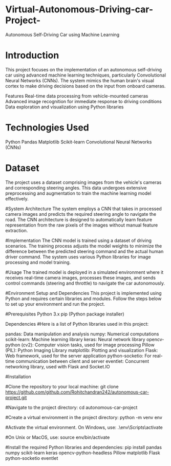 # Virtual-Autonomous-Driving-car-Project-


Autonomous Self-Driving Car using Machine Learning

# Introduction
This project focuses on the implementation of an autonomous self-driving car using advanced machine learning techniques, particularly Convolutional Neural Networks (CNNs). The system mimics the human brain's visual cortex to make driving decisions based on the input from onboard cameras.

Features
Real-time data processing from vehicle-mounted cameras
Advanced image recognition for immediate response to driving conditions
Data exploration and visualization using Python libraries

# Technologies Used

Python
Pandas
Matplotlib
Scikit-learn
Convolutional Neural Networks (CNNs)

# Dataset
The project uses a dataset comprising images from the vehicle's cameras and corresponding steering angles. This data undergoes extensive preprocessing and augmentation to train the machine learning model effectively.

#System Architecture
The system employs a CNN that takes in processed camera images and predicts the required steering angle to navigate the road. The CNN architecture is designed to automatically learn feature representation from the raw pixels of the images without manual feature extraction.

#Implementation
The CNN model is trained using a dataset of driving scenarios. The training process adjusts the model weights to minimize the difference between the predicted steering command and the actual human driver command. The system uses various Python libraries for image processing and model training.

#Usage
The trained model is deployed in a simulated environment where it receives real-time camera images, processes these images, and sends control commands (steering and throttle) to navigate the car autonomously.

#Environment Setup and Dependencies
This project is implemented using Python and requires certain libraries and modules. Follow the steps below to set up your environment and run the project.

#Prerequisites
Python 3.x
pip (Python package installer)

Dependencies
#Here is a list of Python libraries used in this project:

pandas: Data manipulation and analysis
numpy: Numerical computations
scikit-learn: Machine learning library
keras: Neural network library
opencv-python (cv2): Computer vision tasks, used for image processing
Pillow (PIL): Python Imaging Library
matplotlib: Plotting and visualization
Flask: Web framework, used for the server application
python-socketio: For real-time communication between client and server
eventlet: Concurrent networking library, used with Flask and Socket.IO

#Installation

#Clone the repository to your local machine:
git clone https://github.com/github.com/Rohitchandran242/autonomous-car-project.git

#Navigate to the project directory:
cd autonomous-car-project

#Create a virtual environment in the project directory:
python -m venv env

#Activate the virtual environment. On Windows, use:
.\env\Scripts\activate

#On Unix or MacOS, use:
source env/bin/activate

#Install the required Python libraries and dependencies:
pip install pandas numpy scikit-learn keras opencv-python-headless Pillow matplotlib Flask python-socketio eventlet

